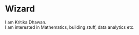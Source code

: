 # Wizard
I am Kritika Dhawan. <br>
I am interested in Mathematics, building stuff, data analytics etc. <br>
